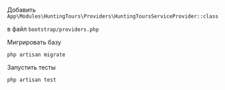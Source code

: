 Добавить 
`App\Modules\HuntingTours\Providers\HuntingToursServiceProvider::class`

в файл `bootstrap/providers.php`

Мигрировать базу

`php artisan migrate`

Запустить тесты

`php artisan test`
